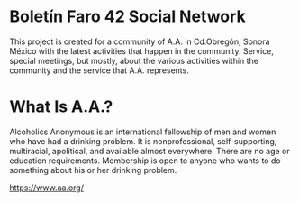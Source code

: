 # Boletín Faro 42 Social Network

This project is created for a community of A.A. in Cd.Obregón, Sonora México with the latest activities that happen in the community. Service, special meetings, but mostly, about the various activities within the community and the service that A.A. represents.


# What Is A.A.?

Alcoholics Anonymous is an international fellowship of men and women who have had a drinking problem. It is nonprofessional, self-supporting, multiracial, apolitical, and available almost everywhere. There are no age or education requirements. Membership is open to anyone who wants to do something about his or her drinking problem.

https://www.aa.org/
